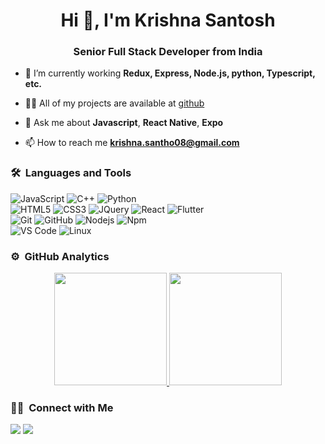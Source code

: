 <h1 align="center">Hi 👋, I'm Krishna Santosh</h1>
<h3 align="center">Senior Full Stack Developer from India</h3>
	
<!-- <p align="center">
  <img src="https://komarev.com/ghpvc/?username=soumyadeephalder&color=blueviolet&style=flat">
</p> -->

- 🌱 I’m currently working **Redux, Express, Node.js, python, Typescript, etc.**

- 👨‍💻 All of my projects are available at [github](https://github.com/krishna4157?tab=repositories)

- 💬 Ask me about **Javascript**, **React Native**, **Expo** 

- 📫 How to reach me **krishna.santho08@gmail.com**


	
### 🛠 &nbsp;Languages and Tools

![JavaScript](https://img.shields.io/badge/-JavaScript-%23F7DF1C?style=for-the-badge&logo=javascript&logoColor=000000&labelColor=%23F7DF1C&color=%23FFCE5A)
![C++](https://img.shields.io/badge/C%2B%2B-00599C?style=for-the-badge&logo=c%2B%2B&logoColor=white)
![Python](http://img.shields.io/badge/-Python-3776AB?style=for-the-badge&logo=python&logoColor=ffffff)
<br>
![HTML5](https://img.shields.io/badge/-HTML5-%23E44D27?style=for-the-badge&logo=html5&logoColor=ffffff)
![CSS3](https://img.shields.io/badge/-CSS3-%231572B6?style=for-the-badge&logo=css3)
![JQuery](https://img.shields.io/badge/jQuery-0769AD?style=for-the-badge&logo=jquery&logoColor=white)
![React](https://img.shields.io/badge/-React-61DAFB?style=for-the-badge&logo=react&logoColor=ffffff)
![Flutter](https://img.shields.io/badge/Flutter-02569B?style=for-the-badge&logo=flutter&logoColor=white)
<br>
![Git](https://img.shields.io/badge/-Git-%23F05032?style=for-the-badge&logo=git&logoColor=%23ffffff)
![GitHub](https://img.shields.io/badge/-GitHub-181717?style=for-the-badge&logo=github)
![Nodejs](https://img.shields.io/badge/-Nodejs-339933?style=for-the-badge&logo=Node.js&logoColor=ffffff)
![Npm](https://img.shields.io/badge/-npm-CB3837?style=for-the-badge&logo=npm)
<br>
![VS Code](http://img.shields.io/badge/-VS%20Code-007ACC?style=for-the-badge&logo=visual-studio-code&logoColor=ffffff)
![Linux](http://img.shields.io/badge/-Linux-0078D6?style=for-the-badge&logo=linux&logoColor=ffffff)
<br/>

<!-- [![Krishna's GitHub stats](https://github-readme-stats.vercel.app/api?username=krishna4157)](https://github.com/krishna4157/github-readme-stats) -->


### ⚙️ &nbsp;GitHub Analytics

<p align="center">
	
<a href="https://github.com/krishna4157">
  <img height="180em" src="https://github-readme-stats-eight-theta.vercel.app/api?username=krishna4157&show_icons=true&theme=algolia&include_all_commits=true&count_private=true"/>
  <img height="180em" src="https://github-readme-stats-eight-theta.vercel.app/api/top-langs/?username=krishna4157&layout=compact&langs_count=8&theme=algolia"/>
</a>
</p>

### 🤝🏻 &nbsp;Connect with Me

<p>
<!-- <a href="https://www.soumyadeephalder.com"><img src="https://img.shields.io/badge/-adityavsingh.com-3423A6?style=for-the-badge&logo=Google-Chrome&logoColor=white"/></a> -->
<a href="https://www.linkedin.com/in/krishna-santosh-730404a6"><img src="https://img.shields.io/badge/Krishna Santosh-halder-22372b153?style=flat&logo=Linkedin&logoColor=white"/></a>
<a href="mailto:krishna.santho08@gmail.com"><img src="https://img.shields.io/badge/-krishna.santho08@gmail.com-D14836?style=flat&logo=Gmail&logoColor=white"/></a>
<!-- <a href="https://twitter.com/soumyadeep"><img src="https://img.shields.io/badge/-@soumyadeep-1877F2?style=flat&logo=Twitter&logoColor=white"/></a>
</p> -->
<!-- <p align="center"><img align="center" src="https://github-readme-streak-stats.herokuapp.com/?user=soumyadeep&" alt="soumyadeep" /></p> -->
